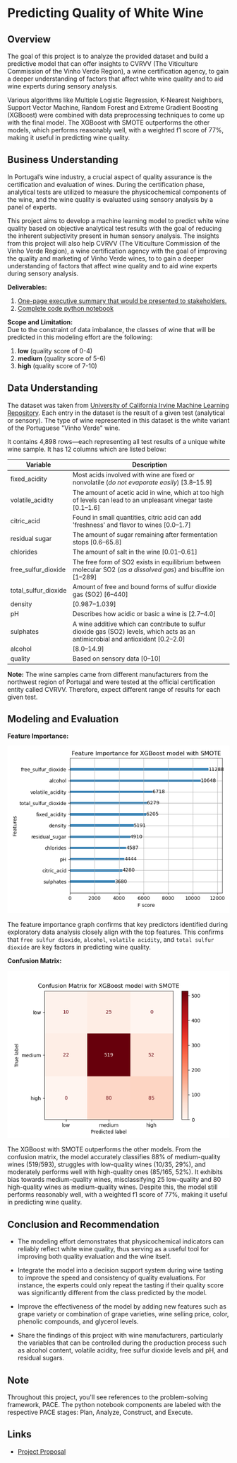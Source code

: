 # Predicting Quality of White Wine

## Overview
The goal of this project is to analyze the provided dataset and build a predictive model that can offer insights to CVRVV (The Viticulture Commission of the Vinho Verde Region), a wine certification agency, to gain a deeper understanding of factors that affect white wine quality and to aid wine experts during sensory analysis. 

Various algorithms like Multiple Logistic Regression, K-Nearest Neighbors, Support Vector Machine, Random Forest and Extreme Gradient Boosting (XGBoost) were combined with data preprocessing techniques to come up with the final model. The XGBoost with SMOTE outperforms the other models, which performs reasonably well, with a weighted f1 score of 77%, making it useful in predicting wine quality.


## Business Understanding
In Portugal’s wine industry, a crucial aspect of quality assurance is the certification and evaluation of wines. During the certification phase, analytical tests are utilized to measure the physicochemical components of the wine, and the wine quality is evaluated using sensory analysis by a panel of experts.  

This project aims to develop a machine learning model to predict white wine quality based on objective analytical test results with the goal of reducing the inherent subjectivity present in human sensory analysis. The insights from this project will also help CVRVV (The Viticulture Commission of the Vinho Verde Region), a wine certification agency with the goal of improving the quality and marketing of Vinho Verde wines, to to gain a deeper understanding of factors that affect wine quality and to aid wine experts during sensory analysis. 

**Deliverables:**
1. [One-page executive summary that would be presented to stakeholders.](https://docs.google.com/presentation/d/1oDFPnfKkoBjCuXTg55KydqY83c-4uBwVb0ZATAKvQlY/edit?usp=sharing)
2. [Complete code python notebook](https://github.com/je-marco/Wine-Quality-Prediction/blob/cc927f5e9b527f70a71bb0c84fea4cc1d8a1e180/wine_quality_prediction.ipynb)

**Scope and Limitation:**  
Due to the constraint of data imbalance, the classes of wine that will be predicted in this modeling effort are the following: 
1. **low** (quality score of 0-4)
2. **medium** (quality score of 5-6)
3. **high** (quality score of 7-10)


## Data Understanding
The dataset was taken from [University of California Irvine Machine Learning Repository](https://archive.ics.uci.edu/dataset/186/wine+quality). Each entry in the dataset is the result of a given test (analytical or sensory). The type of wine represented in this dataset is the white variant of the  Portuguese "Vinho Verde" wine.

It contains 4,898 rows&mdash;each representing all test results of a unique white wine sample. It has 12 columns which are listed below: 

  Variable  |Description |
-----|-----|
fixed_acidity|Most acids involved with wine are fixed or nonvolatile (*do not evaporate easily*) [3.8&ndash;15.9]|
volatile_acidity|The amount of acetic acid in wine, which at too high of levels can lead to an unpleasant vinegar taste [0.1&ndash;1.6]|
citric_acid|Found in small quantities, citric acid can add 'freshness' and flavor to wines [0.0&ndash;1.7]|
residual sugar|The amount of sugar remaining after fermentation stops [0.6&ndash;65.8]|
chlorides|The amount of salt in the wine [0.01&ndash;0.61]|
free_sulfur_dioxide|The free form of SO2 exists in equilibrium between molecular SO2 (*as a dissolved gas*) and bisulfite ion [1&ndash;289]|
total_sulfur_dioxide|Amount of free and bound forms of sulfur dioxide gas (SO2) [6&ndash;440]|
density|[0.987&ndash;1.039]|
pH|Describes how acidic or basic a wine is [2.7&ndash;4.0]|
sulphates|A wine additive which can contribute to sulfur dioxide gas (SO2) levels, which acts as an antimicrobial and antioxidant [0.2&ndash;2.0]|
alcohol|[8.0&ndash;14.9]|
quality|Based on sensory data [0&ndash;10]|


**Note:** The wine samples came from different manufacturers from the northwest region of Portugal and were tested at the official certification entity called CVRVV. Therefore, expect different range of results for each given test. 


## Modeling and Evaluation

**Feature Importance:**

![feature_importance_plot](https://github.com/je-marco/Wine-Quality-Prediction/blob/cc927f5e9b527f70a71bb0c84fea4cc1d8a1e180/Feature%20Importance%20for%20XGBoost%20model%20with%20SMOTE%20final.png)

The feature importance graph confirms that key predictors identified during exploratory data analysis closely align with the top features. This confirms that `free sulfur dioxide`, `alcohol`, `volatile acidity`, and `total sulfur dioxide` are key factors in predicting wine quality. 

**Confusion Matrix:**

![confusion_matrix](https://github.com/je-marco/Wine-Quality-Prediction/blob/cc927f5e9b527f70a71bb0c84fea4cc1d8a1e180/Confusion%20Matrix%20for%20XGBoost%20model%20with%20SMOTE.png)

The XGBoost with SMOTE outperforms the other models. From the confusion matrix, the model accurately classifies 88% of medium-quality wines (519/593), struggles with low-quality wines (10/35, 29%), and moderately performs well with high-quality ones (85/165, 52%). It exhibits bias towards medium-quality wines, misclassifying 25 low-quality and 80 high-quality wines as medium-quality wines. Despite this, the model still performs reasonably well, with a weighted f1 score of 77%, making it useful in predicting wine quality.


## Conclusion and Recommendation
* The modeling effort demonstrates that physicochemical indicators can reliably reflect white wine quality, thus serving as a useful tool for improving both quality evaluation and the wine itself.
  
* Integrate the model into a decision support system during wine tasting to improve the speed and consistency of quality evaluations. For instance, the experts could only repeat the tasting if their quality score was significantly different from the class predicted by the model.

* Improve the effectiveness of the model by adding new features such as grape variety or combination of grape varieties, wine selling price, color, phenolic compounds, and glycerol levels.

* Share the findings of this project with wine manufacturers, particularly the variables that can be controlled during the production process such as alcohol content, volatile acidity, free sulfur dioxide levels and pH,  and residual sugars. 
 
## Note
Throughout this project, you'll see references to the problem-solving framework, PACE. The python notebook components are labeled with the respective PACE stages: Plan, Analyze, Construct, and Execute.

## Links
* [Project Proposal]()
  

